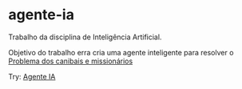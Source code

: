 # agente-ia
Trabalho da disciplina de Inteligência Artificial.

Objetivo do trabalho erra cria uma agente inteligente para
resolver o [Problema dos canibais e missionários](https://pt.wikipedia.org/wiki/Problema_dos_canibais_e_mission%C3%A1rios)

Try: [Agente IA](https://luccasph.github.io/agente-ia/)
